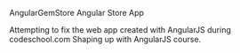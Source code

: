 AngularGemStore
Angular Store App

Attempting to fix the web app created with AngularJS during codeschool.com Shaping up with AngularJS course.
